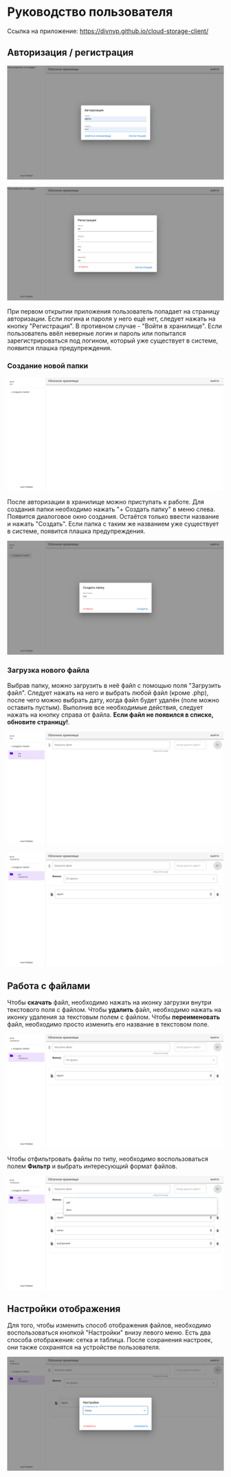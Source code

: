 # Руководство пользователя

Ссылка на приложение: https://divnvp.github.io/cloud-storage-client/

## Авторизация / регистрация

![Авторизация](./src/pictures/1.png)

![Авторизация](./src/pictures/2.png)

При первом открытии приложения пользователь попадает на страницу авторизации. Если логина и пароля
у него ещё нет, следует нажать на кнопку "Регистрация". В противном случае - "Войти в хранилище". Если
пользователь ввёл неверные логин и пароль или попытался зарегистрироваться под логином, который уже
существует в системе, появится плашка предупреждения.

### Создание новой папки

![Авторизация](./src/pictures/3.png)

После авторизации в хранилище можно приступать к работе. Для создания папки необходимо
нажать "+ Создать папку" в меню слева. Появится диалоговое окно создания. Остаётся только ввести название
и нажать "Создать". Если папка с таким же названием уже существует в системе, появится плашка
предупреждения.

![Авторизация](./src/pictures/4.png)

### Загрузка нового файла

Выбрав папку, можно загрузить в неё файл с помощью поля "Загрузить файл". Следует нажать на него
и выбрать любой файл (кроме .php), после чего можно выбрать дату, когда файл будет удалён (поле можно оставить пустым).
Выполнив все необходимые действия, следует нажать на кнопку справа от файла.
**Если файл не появился в списке, обновите страницу!**.

![Авторизация](./src/pictures/9.png)

![Авторизация](./src/pictures/5.png)

## Работа с файлами

Чтобы **скачать** файл, необходимо нажать на иконку загрузки внутри текстового поля с файлом.
Чтобы **удалить** файл, необходимо нажать на иконку удаления за текстовым полем с файлом.
Чтобы **переименовать** файл, необходимо просто изменить его название в текстовом поле.

![Авторизация](./src/pictures/5.png)

Чтобы отфильтровать файлы по типу, необходимо воспользоваться полем **Фильтр** и выбрать интересующий
формат файлов.

![Авторизация](./src/pictures/10.png)

## Настройки отображения

Для того, чтобы изменить способ отображения файлов, необходимо воспользоваться кнопкой "Настройки"
внизу левого меню. Есть два способа отображения: сетка и таблица. После сохранения настроек,
они также сохранятся на устройстве пользователя.

![Авторизация](./src/pictures/6.png)
